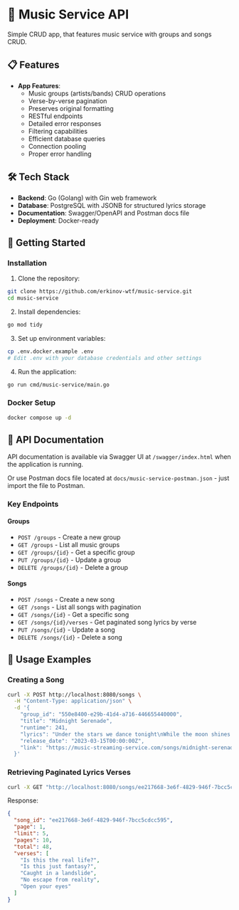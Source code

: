 # 🎵 Music Service API

Simple CRUD app, that features music service with groups and songs CRUD.

## 📋 Features

- **App Features**:
    - Music groups (artists/bands) CRUD operations
    - Verse-by-verse pagination
    - Preserves original formatting
    - RESTful endpoints
    - Detailed error responses
    - Filtering capabilities
    - Efficient database queries
    - Connection pooling
    - Proper error handling

## 🛠️ Tech Stack

- **Backend**: Go (Golang) with Gin web framework
- **Database**: PostgreSQL with JSONB for structured lyrics storage
- **Documentation**: Swagger/OpenAPI and Postman docs file
- **Deployment**: Docker-ready

## 🚀 Getting Started

### Installation

1. Clone the repository:

```bash
git clone https://github.com/erkinov-wtf/music-service.git
cd music-service
```

2. Install dependencies:

```bash
go mod tidy
```

3. Set up environment variables:

```bash
cp .env.docker.example .env
# Edit .env with your database credentials and other settings
```

4. Run the application:

```bash
go run cmd/music-service/main.go
```

### Docker Setup

```bash
docker compose up -d
```

## 📖 API Documentation

API documentation is available via Swagger UI at `/swagger/index.html` when the application is running.

Or use Postman docs file located at `docs/music-service-postman.json` - just import the file to Postman.

### Key Endpoints

#### Groups

- `POST /groups` - Create a new group
- `GET /groups` - List all music groups
- `GET /groups/{id}` - Get a specific group
- `PUT /groups/{id}` - Update a group
- `DELETE /groups/{id}` - Delete a group

#### Songs

- `POST /songs` - Create a new song
- `GET /songs` - List all songs with pagination
- `GET /songs/{id}` - Get a specific song
- `GET /songs/{id}/verses` - Get paginated song lyrics by verse
- `PUT /songs/{id}` - Update a song
- `DELETE /songs/{id}` - Delete a song

## 📝 Usage Examples

### Creating a Song

```bash
curl -X POST http://localhost:8080/songs \
  -H "Content-Type: application/json" \
  -d '{
    "group_id": "550e8400-e29b-41d4-a716-446655440000",
    "title": "Midnight Serenade",
    "runtime": 241,
    "lyrics": "Under the stars we dance tonight\nWhile the moon shines so bright\nIn your eyes I see the light\nOf a thousand dreams taking flight",
    "release_date": "2023-03-15T00:00:00Z",
    "link": "https://music-streaming-service.com/songs/midnight-serenade"
  }'
```

### Retrieving Paginated Lyrics Verses

```bash
curl -X GET "http://localhost:8080/songs/ee217668-3e6f-4829-946f-7bcc5cdcc595/verses?page=1&limit=5"
```

Response:
```json
{
  "song_id": "ee217668-3e6f-4829-946f-7bcc5cdcc595",
  "page": 1,
  "limit": 5,
  "pages": 10,
  "total": 48,
  "verses": [
    "Is this the real life?",
    "Is this just fantasy?",
    "Caught in a landslide",
    "No escape from reality",
    "Open your eyes"
  ]
}
```